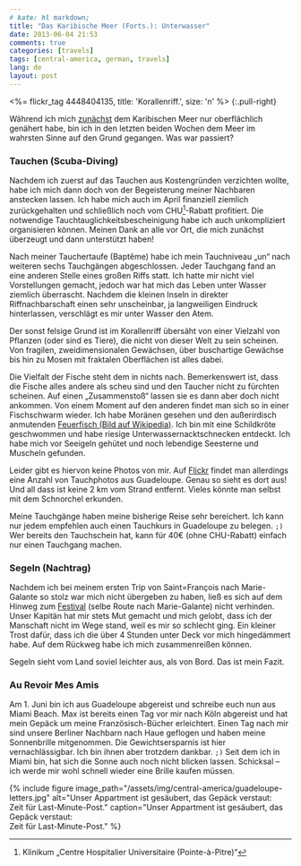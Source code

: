 ```yaml
---
# kate: hl markdown;
title: "Das Karibische Meer (Forts.): Unterwasser"
date: 2013-06-04 21:53
comments: true
categories: [travels]
tags: [central-america, german, travels]
lang: de
layout: post
---
```


<%= flickr_tag 4448404135, title: 'Korallenriff.', size: 'n' %>
{:.pull-right}

Während ich mich [zunächst] dem Karibischen Meer nur oberflächlich genähert habe,
bin ich in den letzten beiden Wochen dem Meer im wahrsten Sinne auf den Grund
gegangen. Was war passiert?

[zunächst]: /2013/05/15/das-karibische-meer/

<!-- more -->

### Tauchen (Scuba-Diving)

Nachdem ich zuerst auf das Tauchen aus Kostengründen verzichten wollte, habe ich
mich dann doch von der Begeisterung meiner Nachbaren anstecken lassen. Ich habe mich
auch im April finanziell ziemlich zurückgehalten und schließlich noch vom CHU[^1]-Rabatt
profitiert. Die notwendige Tauchtauglichkeitsbescheinigung habe ich auch
unkompliziert organisieren können. Meinen Dank an alle vor Ort, die mich zunächst
überzeugt und dann unterstützt haben!

Nach meiner Tauchertaufe (Baptême) habe ich mein Tauchniveau „un“ nach weiteren
sechs Tauchgängen abgeschlossen. Jeder Tauchgang fand an eine anderen Stelle
eines großen Riffs statt. Ich hatte mir nicht viel Vorstellungen gemacht, jedoch
war hat mich das Leben unter Wasser ziemlich überrascht. Nachdem die kleinen Inseln
in direkter Riffnachbarschaft einen sehr unscheinbar, ja langweiligen Eindruck
hinterlassen, verschlägt es mir unter Wasser den Atem.

Der sonst felsige Grund
ist im Korallenriff übersäht von einer Vielzahl von Pflanzen (oder sind es Tiere),
die nicht von dieser Welt zu sein scheinen. Von fragilen, zweidimensionalen Gewächsen,
über buschartige Gewächse bis hin zu Mosen mit fraktalen Oberflächen ist alles
dabei.

Die Vielfalt der Fische steht dem in nichts nach. Bemerkenswert ist, dass die Fische
alles andere als scheu sind und den Taucher nicht zu fürchten scheinen. Auf einen
„Zusammenstoß“ lassen sie es dann aber doch nicht ankommen. Von einem Moment auf
den anderen findet man sich so in einer Fischschwarm wieder. Ich habe Moränen
gesehen und den außerirdisch anmutenden
[Feuerfisch (Bild auf Wikipedia)](http://de.wikipedia.org/wiki/Feuerfisch). Ich
bin mit eine Schildkröte geschwommen und habe riesige Unterwassernacktschnecken
entdeckt. Ich habe mich vor Seeigeln gehütet und noch lebendige Seesterne und Muscheln
gefunden.

Leider gibt es hiervon keine Photos von mir. Auf [Flickr][Gallerie] findet man
allerdings eine Anzahl von Tauchphotos aus Guadeloupe. Genau so sieht es dort aus!
Und all dass ist keine 2 km vom Strand entfernt. Vieles könnte man selbst mit dem
Schnorchel erkunden.

Meine Tauchgänge haben meine bisherige Reise sehr bereichert. Ich kann nur jedem
empfehlen auch einen Tauchkurs in Guadeloupe zu belegen. `;)` Wer bereits den Tauchschein
hat, kann für 40€ (ohne CHU-Rabatt) einfach nur einen Tauchgang machen.

### Segeln (Nachtrag)

Nachdem ich bei meinem ersten Trip von Saint=François nach Marie-Galante so stolz war mich nicht
übergeben zu haben, ließ es sich auf dem Hinweg zum [Festival] (selbe Route nach
Marie-Galante) nicht verhinden. Unser Kapitän hat mir stets Mut gemacht und mich
gelobt, dass ich der Manschaft nicht im Wege stand, weil es mir so schlecht ging.
Ein kleiner Trost dafür, dass ich die über 4 Stunden unter Deck vor mich
hingedämmert habe. Auf dem Rückweg habe ich mich zusammenreißen können.

Segeln sieht vom Land soviel leichter aus, als von Bord. Das ist mein Fazit.

### Au Revoir Mes Amis

Am 1. Juni bin ich aus Guadeloupe abgereist und schreibe euch nun aus Miami Beach.
Max ist bereits einen Tag vor mir nach Köln abgereist und hat mein Gepäck
um meine Französisch-Bücher erleichtert. Einen Tag nach mir sind unsere
Berliner Nachbarn nach Haue geflogen und haben meine Sonnenbrille mitgenommen.
Die Gewichtsersparnis ist hier vernachlässigbar. Ich bin ihnen aber trotzdem dankbar.
`;)` Seit dem ich in Miami bin, hat sich die Sonne auch noch nicht blicken lassen.
Schicksal – ich werde mir wohl schnell wieder eine Brille kaufen müssen.

{% include figure image_path="/assets/img/central-america/guadeloupe-letters.jpg" alt="Unser Appartment ist gesäubert, das Gepäck verstaut: <br> Zeit für Last-Minute-Post." caption="Unser Appartment ist gesäubert, das Gepäck verstaut: <br> Zeit für Last-Minute-Post." %}

[Gallerie]: http://www.flickr.com/photos/myobis/sets/72157623874247087/
[Festival]: /2013/05/26/festival-terre-de-blues/
[^1]: Klinikum „Centre Hospitalier Universitaire (Pointe-à-Pitre)“
